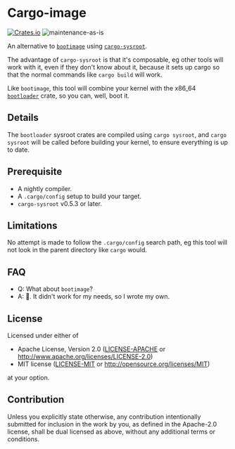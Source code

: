 # Cargo-image

[![Crates.io](https://img.shields.io/crates/v/cargo-image.svg)](https://crates.io/crates/cargo-image)
![maintenance-as-is](https://img.shields.io/badge/maintenance-as--is-yellow.svg)

An alternative to [`bootimage`](https://crates.io/crates/bootimage) using [`cargo-sysroot`](https://crates.io/crates/cargo-sysroot).

The advantage of `cargo-sysroot` is that it's composable, eg other tools will work with it,
even if they don't know about it, because it sets up cargo so that the
normal commands like `cargo build` will work.

Like `bootimage`, this tool will combine your kernel with the
x86_64 [`bootloader`](https://crates.io/crates/bootloader) crate, so you can, well, boot it.

## Details

The `bootloader` sysroot crates are compiled using `cargo sysroot`,
and `cargo sysroot` will be called before building your kernel, to ensure everything is up to date.

## Prerequisite

* A nightly compiler.
* A `.cargo/config` setup to build your target.
* `cargo-sysroot` v0.5.3 or later.

## Limitations

No attempt is made to follow the `.cargo/config` search path, eg this tool will not look in the parent directory like `cargo` would.

## FAQ

* Q: What about `bootimage`?
* A: 🤷. It didn't work for my needs, so I wrote my own.

## License

Licensed under either of

* Apache License, Version 2.0
   ([LICENSE-APACHE](LICENSE-APACHE) or <http://www.apache.org/licenses/LICENSE-2.0>)
* MIT license
   ([LICENSE-MIT](LICENSE-MIT) or <http://opensource.org/licenses/MIT>)

at your option.

## Contribution

Unless you explicitly state otherwise, any contribution intentionally submitted
for inclusion in the work by you, as defined in the Apache-2.0 license, shall be
dual licensed as above, without any additional terms or conditions.
